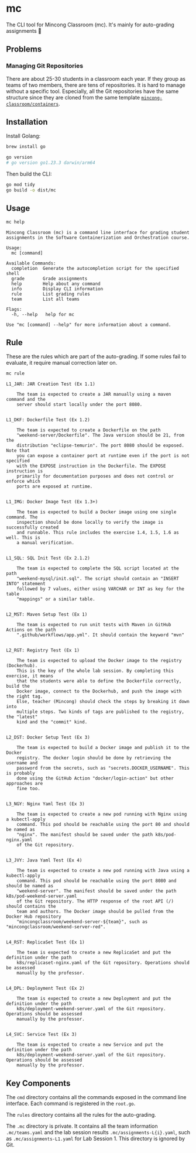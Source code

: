 # mc

The CLI tool for Mincong Classroom (mc). It's mainly for auto-grading assignments 🤖

## Problems

### Managing Git Repositories

There are about 25-30 students in a classroom each year. If they group as teams of two members, there are tens of repositories. It is hard to manage without a specific tool. Especially, all the Git repositories have the same structure since they are cloned from the same template [`mincong-classroom/containers`](https://github.com/mincong-classroom/containers).

## Installation

Install Golang:

```sh
brew install go

go version
# go version go1.23.3 darwin/arm64
```

Then build the CLI:

```sh
go mod tidy
go build -o dist/mc
```

## Usage

```sh
mc help
```

```
Mincong Classroom (mc) is a command line interface for grading student
assignments in the Software Containerization and Orchestration course.

Usage:
  mc [command]

Available Commands:
  completion  Generate the autocompletion script for the specified shell
  grade       Grade assignments
  help        Help about any command
  info        Display CLI information
  rule        List grading rules
  team        List all teams

Flags:
  -h, --help   help for mc

Use "mc [command] --help" for more information about a command.
```

## Rule

These are the rules which are part of the auto-grading. If some rules fail to evaluate, it require manual correction later on.

```sh
mc rule
```

```
L1_JAR: JAR Creation Test (Ex 1.1)

    The team is expected to create a JAR manually using a maven command and the
    server should start locally under the port 8080.


L1_DKF: Dockerfile Test (Ex 1.2)

    The team is expected to create a Dockerfile on the path
    "weekend-server/Dockerfile". The Java version should be 21, from the
    distribution "eclipse-temurin". The port 8080 should be exposed. Note that
    you can expose a container port at runtime even if the port is not specified
    with the EXPOSE instruction in the Dockerfile. The EXPOSE instruction is
    primarily for documentation purposes and does not control or enforce which
    ports are exposed at runtime.


L1_IMG: Docker Image Test (Ex 1.3+)

    The team is expected to build a Docker image using one single command. The
    inspection should be done locally to verify the image is successfully created
    and runnable. This rule includes the exercise 1.4, 1.5, 1.6 as well. This is
    a manual verification.


L1_SQL: SQL Init Test (Ex 2.1.2)

    The team is expected to complete the SQL script located at the path
    "weekend-mysql/init.sql". The script should contain an "INSERT INTO" statement
    followed by 7 values, either using VARCHAR or INT as key for the table
    "mappings" or a similar table.


L2_MST: Maven Setup Test (Ex 1)

    The team is expected to run unit tests with Maven in GitHub Actions on the path
    ".github/workflows/app.yml". It should contain the keyword "mvn"


L2_RGT: Registry Test (Ex 1)

    The team is expected to upload the Docker image to the registry (Dockerhub).
    This is the key of the whole lab session. By completing this exercise, it means
    that the students were able to define the Dockerfile correctly, build the
    Docker image, connect to the Dockerhub, and push the image with the right tag.
    Else, teacher (Mincong) should check the steps by breaking it down into
    multiple steps. Two kinds of tags are published to the registry, the "latest"
    kind and the "commit" kind.


L2_DST: Docker Setup Test (Ex 3)

    The team is expected to build a Docker image and publish it to the Docker
    registry. The docker login should be done by retrieving the username and
    password from the secrets, such as "secrets.DOCKER_USERNAME". This is probably
    done using the GitHub Action "docker/login-action" but other approaches are
    fine too.


L3_NGY: Nginx Yaml Test (Ex 3)

    The team is expected to create a new pod running with Nginx using a kubectl-apply
    command. This pod should be reachable using the port 80 and should be named as
    "nginx". The manifest should be saved under the path k8s/pod-nginx.yaml
    of the Git repository.


L3_JVY: Java Yaml Test (Ex 4)

    The team is expected to create a new pod running with Java using a kubectl-apply
    command. This pod should be reachable using the port 8080 and should be named as
    "weekend-server". The manifest should be saved under the path k8s/pod-weekend-server.yaml
    of the Git repository. The HTTP response of the root API (/) should contains the
    team and authors. The Docker image should be pulled from the Docker Hub repository
    "mincongclassroom/weekend-server-${team}", such as "mincongclassroom/weekend-server-red".


L4_RST: ReplicaSet Test (Ex 1)

    The team is expected to create a new ReplicaSet and put the definition under the path
    k8s/replicaset-nginx.yaml of the Git repository. Operations should be assessed
    manually by the professor.


L4_DPL: Deployment Test (Ex 2)

    The team is expected to create a new Deployment and put the definition under the path
    k8s/deployment-weekend-server.yaml of the Git repository. Operations should be assessed
    manually by the professor.


L4_SVC: Service Test (Ex 3)

    The team is expected to create a new Service and put the definition under the path
    k8s/deployment-weekend-server.yaml of the Git repository. Operations should be assessed
    manually by the professor.
```

## Key Components

The `cmd` directory contains all the commands exposed in the command line interface. Each command is registered in the `root.go`.

The `rules` directory contains all the rules for the auto-grading.

The `.mc` directory is private. It contains all the team information `.mc/teams.yaml` and the lab session results `.mc/assignments-L{i}.yaml`, such as `.mc/assignments-L1.yaml` for Lab Session 1. This directory is ignored by Git.
